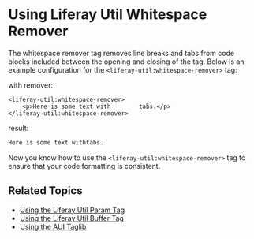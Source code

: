# Using Liferay Util Whitespace Remover

The whitespace remover tag removes line breaks and tabs from code blocks included between the opening and closing of the tag. Below is an example configuration for the `<liferay-util:whitespace-remover>` tag:

with remover:

```markup
<liferay-util:whitespace-remover>
	<p>Here is some text with        tabs.</p>
</liferay-util:whitespace-remover>
```

result:

```html
Here is some text withtabs.
```
Now you know how to use the `<liferay-util:whitespace-remover>` tag to ensure that your code formatting is consistent. 

## Related Topics

- [Using the Liferay Util Param Tag](./liferay-util-param.md)
- [Using the Liferay Util Buffer Tag](./liferay-util-buffer.md)
- [Using the AUI Taglib](https://help.liferay.com/hc/en-us/articles/360028832812-Using-AUI-Taglibs)